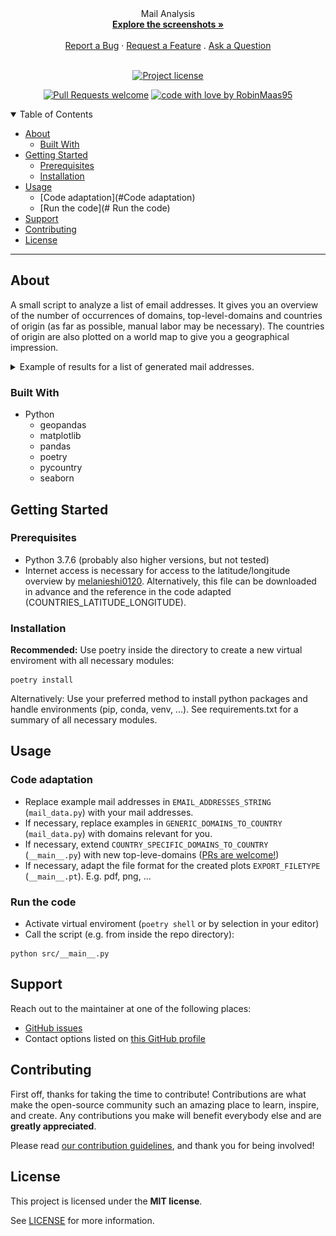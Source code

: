 
<div align="center">
  Mail Analysis
  <br />
  <a href="#about"><strong>Explore the screenshots »</strong></a>
  <br />
  <br />
  <a href="https://github.com/RobinMaas95/mail_analysis/issues/new?assignees=&labels=bug&template=01_BUG_REPORT.md&title=bug%3A+">Report a Bug</a>
  ·
  <a href="https://github.com/RobinMaas95/mail_analysis/issues/new?assignees=&labels=enhancement&template=02_FEATURE_REQUEST.md&title=feat%3A+">Request a Feature</a>
  .
  <a href="https://github.com/RobinMaas95/mail_analysis/issues/new?assignees=&labels=question&template=04_SUPPORT_QUESTION.md&title=support%3A+">Ask a Question</a>
</div>

<div align="center">
<br />

[![Project license](https://img.shields.io/github/license/RobinMaas95/mail_analysis.svg?style=flat-square)](LICENSE)

[![Pull Requests welcome](https://img.shields.io/badge/PRs-welcome-ff69b4.svg?style=flat-square)](https://github.com/RobinMaas95/mail_analysis/issues?q=is%3Aissue+is%3Aopen+label%3A%22help+wanted%22)
[![code with love by RobinMaas95](https://img.shields.io/badge/%3C%2F%3E%20with%20%E2%99%A5%20by-RobinMaas95-ff1414.svg?style=flat-square)](https://github.com/RobinMaas95)

</div>

<details open="open">
<summary>Table of Contents</summary>

- [About](#about)
  - [Built With](#built-with)
- [Getting Started](#getting-started)
  - [Prerequisites](#prerequisites)
  - [Installation](#installation)
- [Usage](#usage)
  - [Code adaptation](#Code adaptation)
  - [Run the code](# Run the code)
- [Support](#support)
- [Contributing](#contributing)
- [License](#license)

</details>

---

## About
A small script to analyze a list of email addresses. It gives you an overview of the number of occurrences of domains, top-level-domains and countries of origin (as far as possible, manual labor may be necessary). The countries of origin are also plotted on a world map to give you a geographical impression.

<details>
<summary>Example of results for a list of generated mail addresses.</summary>
<br>

**Domain Overview:**
<img src="docs/images/example_domains.png" title="Home Page" width="100%">


**Top Level Domain Overview:**
<img src="docs/images/example_top_level_domains.png" title="Home Page" width="100%">


**Origin Overview:**
<img src="docs/images/example_origin_pieplot.png" title="Login Page" width="100%"> 


**Origin World Map:**
<img src="docs/images/example_origin_worldmap.png" title="Home Page" width="100%">
</details>

### Built With
 - Python
    - geopandas
    - matplotlib
    - pandas
    - poetry
    - pycountry
    - seaborn


## Getting Started
### Prerequisites
- Python 3.7.6 (probably also higher versions, but not tested)
- Internet access is necessary for access to the latitude/longitude overview by [melanieshi0120]("https://raw.githubusercontent.com/melanieshi0120/COVID-19_global_time_series_panel_data/master/data/countries_latitude_longitude.csv"). Alternatively, this file can be downloaded in advance and the reference in the code adapted (COUNTRIES_LATITUDE_LONGITUDE).

### Installation
**Recommended:**
Use poetry inside the directory to create a new virtual enviroment with all necessary modules:
```shell
poetry install
```


Alternatively: Use your preferred method to install python packages and handle environments (pip, conda, venv, ...). See requirements.txt for a summary of all necessary modules.

## Usage
### Code adaptation
- Replace example mail addresses in `EMAIL_ADDRESSES_STRING` (`mail_data.py`) with your mail addresses.
- If necessary, replace examples in `GENERIC_DOMAINS_TO_COUNTRY` (`mail_data.py`) with domains relevant for you.
- If necessary, extend `COUNTRY_SPECIFIC_DOMAINS_TO_COUNTRY` (`__main__.py`) with new top-leve-domains ([PRs are welcome!](https://github.com/RobinMaas95/mail_analysis/pulls))
- If necessary, adapt the file format for the created plots `EXPORT_FILETYPE` (`__main__.pt`). E.g. pdf, png, ...
### Run the code
- Activate virtual enviroment (`poetry shell` or by selection in your editor)
- Call the script (e.g. from inside the repo directory):
```shell
python src/__main__.py
```

## Support
Reach out to the maintainer at one of the following places:

- [GitHub issues](https://github.com/RobinMaas95/mail_analysis/issues/new?assignees=&labels=question&template=04_SUPPORT_QUESTION.md&title=support%3A+)
- Contact options listed on [this GitHub profile](https://github.com/RobinMaas95)


## Contributing

First off, thanks for taking the time to contribute! Contributions are what make the open-source community such an amazing place to learn, inspire, and create. Any contributions you make will benefit everybody else and are **greatly appreciated**.


Please read [our contribution guidelines](docs/CONTRIBUTING.md), and thank you for being involved!



## License

This project is licensed under the **MIT license**.

See [LICENSE](LICENSE) for more information.

